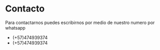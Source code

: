 <!DOCTYPE html>
<h1>Contacto</h1>
<p> 
   Para contactarnos puedes escribirnos por medio de nuestro numero por whatsapp
   </p>
   <ul>
       <li>(+57)474939374</li>
       <li>(+57)474939374</li>
       
   </ul> 
